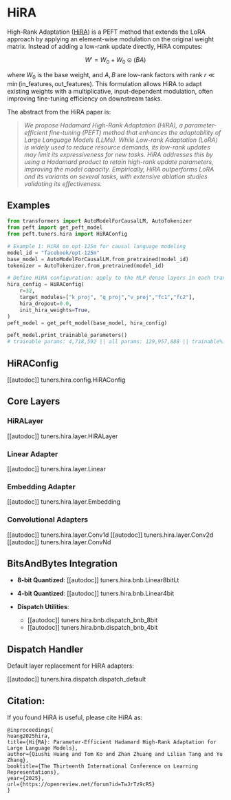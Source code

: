 # HiRA

High-Rank Adaptation ([HiRA](https://openreview.net/pdf?id=TwJrTz9cRS)) is a PEFT method that extends the LoRA approach by applying an element-wise modulation on the original weight matrix. Instead of adding a low-rank update directly, HiRA computes:

$$
W' = W_0 + W_0 \odot (B A)
$$

where $W_0$ is the base weight, and $A, B$ are low-rank factors with rank $r \ll \min(	\text{in_features}, \text{out_features})$. This formulation allows HiRA to adapt existing weights with a multiplicative, input-dependent modulation, often improving fine-tuning efficiency on downstream tasks.

The abstract from the HiRA paper is:

> *We propose Hadamard High-Rank Adaptation (HiRA), a parameter-efficient fine-tuning (PEFT) method that enhances the adaptability of Large Language Models (LLMs). While Low-rank Adaptation (LoRA) is widely used to reduce resource demands, its low-rank updates may limit its expressiveness for new tasks. HiRA addresses this by using a Hadamard product to retain high-rank update parameters, improving the model capacity. Empirically, HiRA outperforms LoRA and its variants on several tasks, with extensive ablation studies validating its effectiveness.*


## Examples

```python
from transformers import AutoModelForCausalLM, AutoTokenizer
from peft import get_peft_model
from peft.tuners.hira import HiRAConfig

# Example 1: HiRA on opt-125m for causal language modeling
model_id = "facebook/opt-125m"
base_model = AutoModelForCausalLM.from_pretrained(model_id)
tokenizer = AutoTokenizer.from_pretrained(model_id)

# Define HiRA configuration: apply to the MLP dense layers in each transformer block
hira_config = HiRAConfig(
    r=32,
    target_modules=["k_proj", "q_proj","v_proj","fc1","fc2"],
    hira_dropout=0.0,
    init_hira_weights=True,
)
peft_model = get_peft_model(base_model, hira_config)

peft_model.print_trainable_parameters()
# trainable params: 4,718,592 || all params: 129,957,888 || trainable%: 3.6309
```

## HiRAConfig

[[autodoc]] tuners.hira.config.HiRAConfig

## Core Layers

### HiRALayer

[[autodoc]] tuners.hira.layer.HiRALayer

### Linear Adapter

[[autodoc]] tuners.hira.layer.Linear

### Embedding Adapter

[[autodoc]] tuners.hira.layer.Embedding

### Convolutional Adapters

[[autodoc]] tuners.hira.layer.Conv1d [[autodoc]] tuners.hira.layer.Conv2d [[autodoc]] tuners.hira.layer.ConvNd

## BitsAndBytes Integration

* **8-bit Quantized**: [[autodoc]] tuners.hira.bnb.Linear8bitLt
* **4-bit Quantized**: [[autodoc]] tuners.hira.bnb.Linear4bit
* **Dispatch Utilities**:

  * [[autodoc]] tuners.hira.bnb.dispatch_bnb_8bit
  * [[autodoc]] tuners.hira.bnb.dispatch_bnb_4bit

## Dispatch Handler

Default layer replacement for HiRA adapters:

[[autodoc]] tuners.hira.dispatch.dispatch_default


## Citation:
If you found HiRA is useful, please cite HiRA as:
```
@inproceedings{
huang2025hira,
title={Hi{RA}: Parameter-Efficient Hadamard High-Rank Adaptation for Large Language Models},
author={Qiushi Huang and Tom Ko and Zhan Zhuang and Lilian Tang and Yu Zhang},
booktitle={The Thirteenth International Conference on Learning Representations},
year={2025},
url={https://openreview.net/forum?id=TwJrTz9cRS}
}
```
